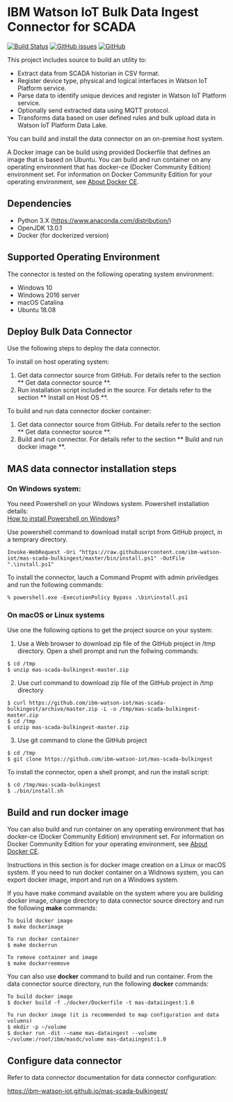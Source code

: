 # IBM Watson IoT Bulk Data Ingest Connector for SCADA

[![Build Status](https://travis-ci.com/ibm-watson-iot/mas-scada-bulkingest.svg?branch=master)](https://travis-ci.com/ibm-watson-iot/mas-scada-bulkingest)
[![GitHub issues](https://img.shields.io/github/issues/ibm-watson-iot/mas-scada-bulkingest.svg)](https://github.com/ibm-watson-iot/mas-scada-bulkingest/issues)
[![GitHub](https://img.shields.io/github/license/ibm-watson-iot/mas-scada-bulkingest.svg)](https://github.com/ibm-watson-iot/mas-scada-bulkingest/blob/master/LICENSE)

This project includes source to build an utility to:

* Extract data from SCADA historian in CSV format.
* Register device type, physical and logical interfaces in Watson IoT Platform service.
* Parse data to identify unique devices and register in Watson IoT Platform service.
* Optionally send extracted data using MQTT protocol.
* Transforms data based on user defined rules and bulk upload data in Watson IoT Platform Data Lake.

You can build and install the data connector on an on-premise host system.
 
A Docker image can be build using provided Dockerfile that defines an image that is based on Ubuntu.
You can build and run container on any operating environment that has docker-ce
(Docker Community Edition) environment set.  For information on Docker Community
Edition for your operating environment, see [About Docker CE](https://docs.docker.com/install/). 


## Dependencies

* Python 3.X (https://www.anaconda.com/distribution/)
* OpenJDK 13.0.1
* Docker (for dockerized version)


## Supported Operating Environment

The connector is tested on the following operating system environment:

- Windows 10
- Windows 2016 server
- macOS Catalina
- Ubuntu 18.08


## Deploy Bulk Data Connector

Use the following steps to deploy the data connector.

To install on host operating system:
1. Get data connector source from GitHub. For details refer to the section ** Get data connector source **.
2. Run installation script included in the source. For details refer to the section ** Install on Host OS **.

To build and run data connector docker container:
1. Get data connector source from GitHub. For details refer to the section ** Get data connector source **.
2. Build and run connector. For details refer to the section ** Build and run docker image **.



## MAS data connector installation steps

### On Windows system:

You need Powershell on your Windows system. Powershell installation details: <br>
[How to install Powershell on Windows](https://docs.microsoft.com/en-us/powershell/scripting/install/installing-powershell-core-on-windows?view=powershell-7)?

Use powershell command to download install script from GitHub project, in a temprary directory.
```
Invoke-WebRequest -Uri "https://raw.githubusercontent.com/ibm-watson-iot/mas-scada-bulkingest/master/bin/install.ps1" -OutFile ".\install.ps1"
```

To install the connector, lauch a Command Propmt with admin priviledges and run the following commands:
```
% powershell.exe -ExecutionPolicy Bypass .\bin\install.ps1
```

### On macOS or Linux systems

Use one the following options to get the project source on your system:

1. Use a Web browser to download zip file of the GitHub project in /tmp directory. Open a shell prompt and run the follwing commands:
```
$ cd /tmp
$ unzip mas-scada-bulkingest-master.zip
```
2. Use curl command to download zip file of the GitHub project in /tmp directory
```
$ curl https://github.com/ibm-watson-iot/mas-scada-bulkingest/archive/master.zip -L -o /tmp/mas-scada-bulkingest-master.zip
$ cd /tmp
$ unzip mas-scada-bulkingest-master.zip
```
3. Use git command to clone the GitHub project
```
$ cd /tmp
$ git clone https://github.com/ibm-watson-iot/mas-scada-bulkingest
```

To install the connector, open a shell prompt, and run the install script:
```
$ cd /tmp/mas-scada-bulkingest
$ ./bin/install.sh
```

## Build and run docker image

You can also build and run container on any operating environment that has docker-ce
(Docker Community Edition) environment set.  For information on Docker Community
Edition for your operating environment, see [About Docker CE](https://docs.docker.com/install/).

Instructions in this section is for docker image creation on a Linux or macOS system. If you need to run 
docker container on a Widnows system, you can export docker image,  import and run on a Windows system.

If you have make command available on the system where you are building docker image, change directory to data connector source directory and run the following **make** commands:
```
To build docker image
$ make dockerimage

To run docker container
$ make dockerrun

To remove container and image
$ make dockerreemove
```

You can also use **docker** command to build and run container. From the data connector source directory, run the following **docker** commands:
```
To build docker image
$ docker build -f ./docker/Dockerfile -t mas-dataiingest:1.0

To run docker image (it is recommended to map configuration and data volumns)
$ mkdir -p ~/volume
$ docker run -dit --name mas-dataingest --volume ~/volume:/root/ibm/masdc/volume mas-dataiingest:1.0
```


## Configure data connector

Refer to data connector documentation for data connector configuration:

https://ibm-watson-iot.github.io/mas-scada-bulkingest/





